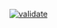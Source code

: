 [![validate](https://github.com/Alejdev1/prueba-script/actions/workflows/validate.yml/badge.svg?branch=main)](https://github.com/Alejdev1/prueba-script/actions/workflows/validate.yml)

